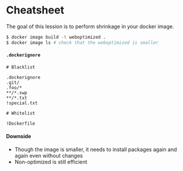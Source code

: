 # Cheatsheet

The goal of this lession is to perform shrinkage in your docker image.

```bash
$ docker image build -t weboptimized .
$ docker image ls # check that the weboptimized is smaller
```

#### `.dockerignore`

```
# Blacklist

.dockerignore
.git/
.foo/*
**/*.swp
**/*.txt
!special.txt

# Whitelist

!Dockerfile
```

#### Downside

- Though the image is smaller, it needs to install packages again and again even without changes
- Non-optimized is still efficient
